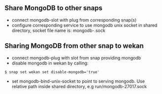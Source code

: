 ## Share MongoDB to other snaps

- connect mongodb-slot with plug from corresponding snap(s)
- configure corresponding service to use mongodb unix socket in shared directory, socket file name is: mongodb-.sock

## Sharing MongoDB from other snap to wekan
- connect mongodb-plug with slot from snap providing mongodb
- disable mongodb in wekan by calling:

```
$ snap set wekan set disable-mongodb='true'
```

- set mongodb-bind-unix-socket to point to serving mongodb. Use relative path inside shared directory, e.g run/mongodb-27017.sock
